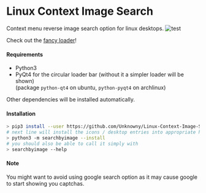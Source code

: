 # Linux Context Image Search
Context menu reverse image search option for linux desktops.
![test](https://i.imgur.com/0eGceKd.png)

Check out the [fancy loader](https://gfycat.com/EdibleEnergeticDeermouse)!

#### Requirements
* Python3
* PyQt4 for the circular loader bar (without it a simpler loader will be shown)  
  (package `python-qt4` on ubuntu, `python-pyqt4` on archlinux)

Other dependencies will be installed automatically.

#### Installation
```bash
> pip3 install --user https://github.com/Unknowny/Linux-Context-Image-Search/archive/master.zip
# next line will install the icons / desktop entries into appropriate home directories
> python3 -m searchbyimage --install
# you should also be able to call it simply with
> searchbyimage --help
```

#### Note
You might want to avoid using google search option as it may cause google to start showing you captchas.

